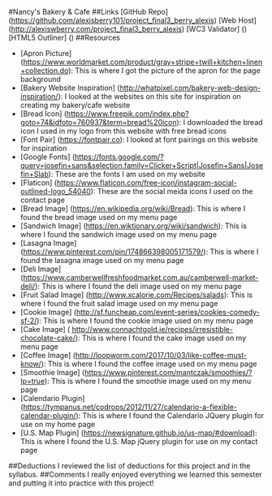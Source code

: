 #Nancy's Bakery & Cafe 
##Links 
[GitHub Repo] (https://github.com/alexisberry101/project_final3_berry_alexis) 
[Web Host] (http://alexiswberry.com/project_final3_berry_alexis)
[WC3 Validator] ()
[HTML5 Outliner] ()
##Resources 
- [Apron Picture] (https://www.worldmarket.com/product/gray+stripe+twill+kitchen+linen+collection.do): This is where I got the picture of the apron for the page background 
- [Bakery Website Inspiration] (http://whatpixel.com/bakery-web-design-inspiration/): I looked at the websites on this site for inspiration on creating my bakery/cafe website 
- [Bread Icon] (https://www.freepik.com/index.php?goto=74&idfoto=760937&term=bread%20icon): I downloaded the bread icon I used in my logo from this website with free bread icons 
- [Font Pair] (https://fontpair.co): I looked at font pairings on this website for inspiration 
- [Google Fonts] (https://fonts.google.com/?query=josefin+sans&selection.family=Clicker+Script|Josefin+Sans|Josefin+Slab): These are the fonts I am used on my website 
- [Flaticon] (https://www.flaticon.com/free-icon/instagram-social-outlined-logo_54040): These are the social meida icons I used on the contact page 
- [Bread Image] (https://en.wikipedia.org/wiki/Bread): This is where I found the bread image used on my menu page 
- [Sandwich Image] (https://en.wiktionary.org/wiki/sandwich): This is where I found the sandwich image used on my menu page 
- [Lasagna Image] (https://www.pinterest.com/pin/174866398005171579/): This is where I found the lasagna image used on my menu page 
- [Deli Image] (https://www.camberwellfreshfoodmarket.com.au/camberwell-market-deli/): This is where I found the deli image used on my menu page 
- [Fruit Salad Image] (http://www.xcalorie.com/Recipes/salads): This is where I found the fruit salad image used on my menu page 
- [Cookie Image] (http://sf.funcheap.com/event-series/cookies-comedy-sf-2/): This is where I found the cookie image used on my menu page 
- [Cake Image] ( http://www.connachtgold.ie/recipes/irresistible-chocolate-cake/): This is where I found the cake image used on my menu page 
- [Coffee Image] (http://loopworm.com/2017/10/03/like-coffee-must-know/): This is where I found the coffee image used on my menu page 
- [Smoothie Image] (https://www.pinterest.com/mantczak/smoothies/?lp=true): This is where I found the smoothie image used on my menu page 
- [Calendario Plugin] (https://tympanus.net/codrops/2012/11/27/calendario-a-flexible-calendar-plugin/): This is where I found the Calendario JQuery plugin for use on my home page 
- [U.S. Map Plugin] (https://newsignature.github.io/us-map/#download): This is where I found the U.S. Map jQuery plugin for use on my contact page 

##Deductions
I reviewed the list of deductions for this project and in the syllabus.
##Comments 
I really enjoyed everything we learned this semester and putting it into practice with this project! 
